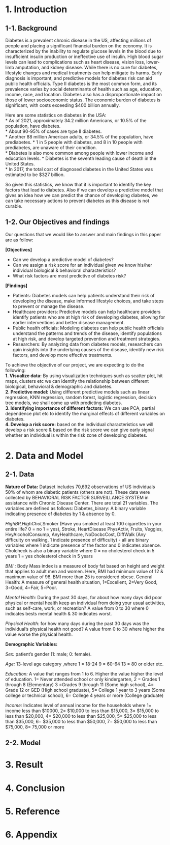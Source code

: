 # 1. Introduction

## 1-1. Background

Diabetes is a prevalent chronic disease in the US, affecting millions of
people and placing a significant financial burden on the economy. It is
characterized by the inability to regulate glucose levels in the blood
due to insufficient insulin production or ineffective use of insulin.
High blood sugar levels can lead to complications such as heart disease,
vision loss, lower-limb amputation, and kidney disease. While there is
no cure for diabetes, lifestyle changes and medical treatments can help
mitigate its harms. Early diagnosis is important, and predictive models
for diabetes risk can aid public health officials. Type II diabetes is
the most common form, and its prevalence varies by social determinants
of health such as age, education, income, race, and location. Diabetes
also has a disproportionate impact on those of lower socioeconomic
status. The economic burden of diabetes is significant, with costs
exceeding $400 billion annually.

Here are some statistics on diabetes in the USA:<br> \* As of 2021,
approximately 34.2 million Americans, or 10.5% of the population, have
diabetes.<br> \* About 90-95% of cases are type II diabetes.<br> \*
Another 88 million American adults, or 34.5% of the population, have
prediabetes. \* 1 in 5 people with diabetes, and 8 in 10 people with
prediabetes, are unaware of their condition.<br> \* Diabetes is also
more common among people with lower income and education levels. \*
Diabetes is the seventh leading cause of death in the United States.<br>
\* In 2017, the total cost of diagnosed diabetes in the United States
was estimated to be $327 billion.<br>

So given this statistics, we know that it is important to identify the
key factors that lead to diabetes. Also if we can develop a predictive
model that gives an idea how we can predict the chance of developing
diabetes, we can take necessary actions to prevent diabetes as this
disease is not curable.

## 1-2. Our Objectives and findings

Our questions that we would like to answer and main findings in this
paper are as follow:

**\[Objectives\]**

-   Can we develop a predictive model of diabetes?<br>
-   Can we assign a risk score for an individual given we know his/her
    individual biological & behavioral characteristics? <br>
-   What risk factors are most predictive of diabetes risk?<br>

**\[Findings\]**

-   Patients: Diabetes models can help patients understand their risk of
    developing the disease, make informed lifestyle choices, and take
    steps to prevent or manage the disease.<br>
-   Healthcare providers: Predictive models can help healthcare
    providers identify patients who are at high risk of developing
    diabetes, allowing for earlier interventions and better disease
    management.<br>
-   Public health officials: Modeling diabetes can help public health
    officials understand the patterns and trends of the disease,
    identify populations at high risk, and develop targeted prevention
    and treatment strategies.<br>
-   Researchers: By analyzing data from diabetes models, researchers can
    gain insights into the underlying causes of the disease, identify
    new risk factors, and develop more effective treatments.<br>

To achieve the objective of our project, we are expecting to do the
following:<br> **1. Visualize data:** By using visualization techniques
such as scatter plot, hit maps, clusters etc we can identify the
relationship between different biological, behavioral & demographic and
diabetes. <br> **2. Predictive model:** Using different predictive
models such as linear regression, KNN regression, random forest,
logistic regression, decision tree models, we shall come up with
predicting diabetes.<br> **3. Identifying importance of different
factors:** We can use PCA, partial dependence plot etc to identify the
marginal effects of different variables on diabetes.<br> **4. Develop a
risk score:** based on the individual characteristics we will develop a
risk score & based on the risk score we can give early signal whether an
individual is within the risk zone of developing diabetes.<br>

# 2. Data and Model

## 2-1. Data

**Nature of Data:** Dataset includes 70,692 observations of US
individuals 50% of whom are diabetic patients (others are not). These
data were collected by BEHAVIORAL RISK FACTOR SURVEILLANCE SYSTEM in
assistance with Chronic Disease Center. There are total 21 variables.
The variables are defined as follows: Diabetes\_binary: A binary
variable indicating presence of diabetes by 1 & absence by 0.

*HighBP,HighChol*,Smoker (Have you smoked at least 100 cigarettes in
your entire life? 0 = no 1 = yes), Stroke, HeartDisease PhysActiv,
Fruits, Veggies, HvyAlcoholConsump, AnyHealthcare, NoDocbcCost, DiffWalk
(Any difficulty on walking, 1 indicate presence of difficulty) - all are
binary variables where 1 indicate presence of the factor and 0 indicates
absence. Cholcheck is also a binary variable where 0 = no cholesterol
check in 5 years 1 = yes cholesterol check in 5 years

*BMI :* Body Mass index is a measure of body fat based on height and
weight that applies to adult men and women. Here, BMI had minimum value
of 12 & maximum value of 98. BMI more than 25 is considered obese.
General Health: A measure of general health situation, 1=Excellent,
2=Very Good, 3=Good, 4=Fair, 5=Poor.

*Mental Health:* During the past 30 days, for about how many days did
poor physical or mental health keep an individual from doing your usual
activities, such as self-care, work, or recreation? A value from 0 to 30
where 0 indicates bests mental health & 30 indicates worst.

*Physical Health:* for how many days during the past 30 days was the
individual’s physical health not good? A value from 0 to 30 where higher
the value worse the physical health.

**Demographic Variables:**

*Sex:* patient’s gender (1: male; 0: female).

*Age:* 13-level age category ,where 1 = 18-24 9 = 60-64 13 = 80 or older
etc.

*Education:* A value that ranges from 1 to 6. Higher the value higher
the level of education. 1= Never attended school or only kindergarten, 2
= Grades 1 through 8 (Elementary) 3 =Grades 9 through 11 (Some high
school), 4= Grade 12 or GED (High school graduate), 5= College 1 year to
3 years (Some college or technical school), 6= College 4 years or more
(College graduate)

*Income:* Indicates level of annual income for the households where 1=
income less than $10000, 2= $10,000 to less than $15,000, 3= $15,000 to
less than $20,000, 4= $20,000 to less than $25,000, 5= $25,000 to less
than $35,000, 6= $35,000 to less than $50,000, 7= $50,000 to less than
$75,000, 8= 75,000 or more

## 2-2. Model

# 3. Result

# 4. Conclusion

# 5. Reference

# 6. Appendix
